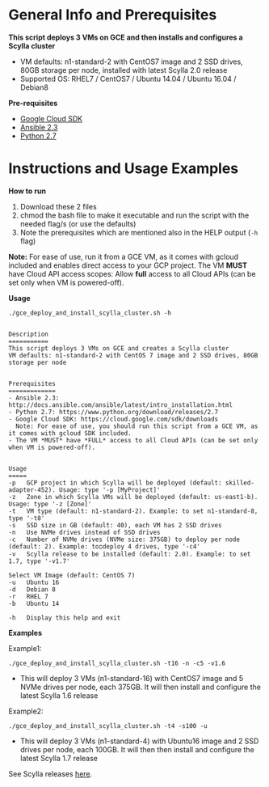 General Info and Prerequisites
==============================

**This script deploys 3 VMs on GCE and then installs and configures a Scylla cluster**
- VM defaults: n1-standard-2 with CentOS7 image and 2 SSD drives, 80GB storage per node, installed with latest Scylla 2.0 release
- Supported OS: RHEL7 / CentOS7 / Ubuntu 14.04 / Ubuntu 16.04 / Debian8


**Pre-requisites**
- [Google Cloud SDK](https://cloud.google.com/sdk/downloads)
- [Ansible 2.3](http://docs.ansible.com/ansible/intro_installation.html)
- [Python 2.7](https://www.python.org/download/releases/2.7/)



Instructions and Usage Examples
===============================

**How to run**
1. Download these 2 files
2. chmod the bash file to make it executable and run the script with the needed flag/s (or use the defaults)
3. Note the prerequisites which are mentioned also in the HELP output (``-h`` flag)

**Note:** For ease of use, run it from a GCE VM, as it comes with gcloud included and enables direct access to your GCP project.
The VM **MUST** have Cloud API access scopes: Allow **full** access to all Cloud APIs (can be set only when VM is powered-off).

**Usage**

```
./gce_deploy_and_install_scylla_cluster.sh -h


Description
===========
This script deploys 3 VMs on GCE and creates a Scylla cluster
VM defaults: n1-standard-2 with CentOS 7 image and 2 SSD drives, 80GB storage per node


Prerequisites
=============
- Ansible 2.3: http://docs.ansible.com/ansible/latest/intro_installation.html
- Python 2.7: https://www.python.org/download/releases/2.7
- Google Cloud SDK: https://cloud.google.com/sdk/downloads
  Note: For ease of use, you should run this script from a GCE VM, as it comes with gcloud SDK included.
- The VM *MUST* have *FULL* access to all Cloud APIs (can be set only when VM is powered-off).


Usage
=====
-p   GCP project in which Scylla will be deployed (default: skilled-adapter-452). Usage: type '-p [MyProject]'
-z   Zone in which Scylla VMs will be deployed (default: us-east1-b). Usage: type '-z [Zone]'
-t   VM type (default: n1-standard-2). Example: to set n1-standard-8, type '-t8'
-s   SSD size in GB (default: 40), each VM has 2 SSD drives
-n   Use NVMe drives instead of SSD drives
-c   Number of NVMe drives (NVMe size: 375GB) to deploy per node (default: 2). Example: toםdeploy 4 drives, type '-c4'
-v   Scylla release to be installed (default: 2.0). Example: to set 1.7, type '-v1.7'

Select VM Image (default: CentOS 7)
-u   Ubuntu 16
-d   Debian 8
-r   RHEL 7
-b   Ubuntu 14

-h   Display this help and exit
```


**Examples**

Example1:
```
./gce_deploy_and_install_scylla_cluster.sh -t16 -n -c5 -v1.6
```
- This will deploy 3 VMs (n1-standard-16) with CentOS7 image and 5 NVMe drives per node, each 375GB. It will then install and configure the latest Scylla 1.6 release

Example2:
```
./gce_deploy_and_install_scylla_cluster.sh -t4 -s100 -u
```
- This will deploy 3 VMs (n1-standard-4) with Ubuntu16 image and 2 SSD drives per node, each 100GB. It will then then install and configure the latest Scylla 1.7 release

See Scylla releases [here](http://www.scylladb.com/category/users-blog/releases/).
